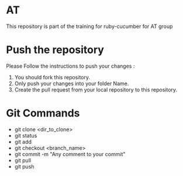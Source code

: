 # AT

This repository is part of the training for ruby-cucumber for AT group

# Push the repository

Please Follow the instructions to push your changes :

1. You should fork this repository.
2. Only push your changes into your folder Name.
3. Create the pull request from your local repository to this repository.

# Git Commands 

- git clone <dir_to_clone>   
- git status
- git add
- git checkout <branch_name>
- git commit -m "Any comment to your commit"
- git pull
- git push